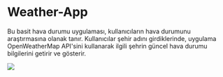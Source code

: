 # Weather-App

Bu basit hava durumu uygulaması, kullanıcıların hava durumunu araştırmasına olanak tanır. Kullanıcılar şehir adını girdiklerinde, uygulama OpenWeatherMap API'sini kullanarak ilgili şehrin güncel hava durumu bilgilerini getirir ve gösterir.

![](./images/screen.gif)
